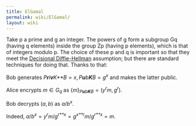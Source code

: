 ```yaml
---
title: ElGamal
permalink: wiki/ElGamal/
layout: wiki
---
```


Take p a prime and g an integer. The powers of g form a subgroup Gq
(having q elements) inside the group Zp (having p elements), which is
that of integers modulo p. The choice of these p and q is important so
that they meet the [Decisional
Diffie-Hellman](http://en.wikipedia.org/wiki/Decisional_Diffie%E2%80%93Hellman_assumption)
assumption; but there are standard techniques for doing that. Thanks to
that:

  
Bob generates
*P**r**i**v**K**B* = *x*, *P**u**b**K**B* = *g*<sup>*x*</sup> and makes
the latter public.

Alice encrypts *m* ∈ *G*<sub>*q*</sub> as
{*m*}<sub>*P**u**b**K**B*</sub> = (*y*<sup>*r*</sup>*m*, *g*<sup>*r*</sup>).

Bob decrypts (*a*, *b*) as *a*/*b*<sup>*x*</sup>.

Indeed,
*a*/*b*<sup>*x*</sup> = *y*<sup>*r*</sup>*m*/*g*<sup>*r**x*</sup> = *g*<sup>*x**r*</sup>*m*/*g*<sup>*r**x*</sup> = *m*.


